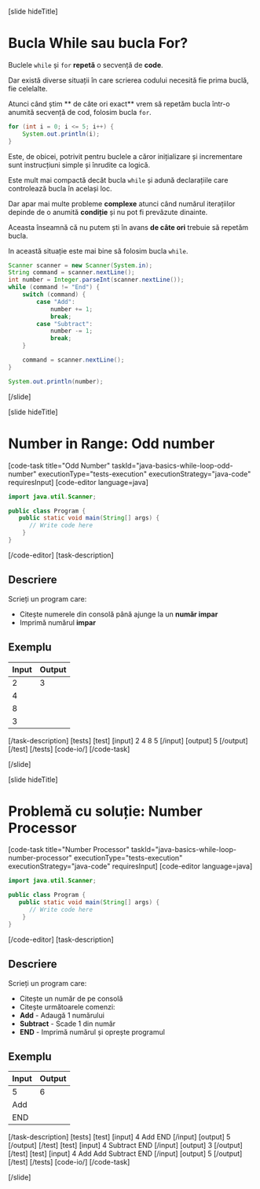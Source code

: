 [slide hideTitle]
# Bucla While sau bucla For?

Buclele `while` și `for` **repetă** o secvență de **code**.

Dar există diverse situații în care scrierea codului necesită fie prima buclă, fie celelalte. 

Atunci când știm ** de câte ori exact** vrem să repetăm bucla într-o anumită secvență de cod, folosim bucla  `for`.
```java live
for (int i = 0; i <= 5; i++) {
    System.out.println(i);
}
```

Este, de obicei, potrivit pentru buclele a căror inițializare și incrementare sunt instrucțiuni simple și înrudite ca logică. 

Este mult mai compactă decât bucla `while` și adună declarațiile care controlează bucla în același loc. 

Dar apar mai multe probleme **complexe** atunci când numărul iterațiilor  depinde de o anumită **condiție** și nu pot fi prevăzute dinainte.

Aceasta înseamnă că nu putem ști în avans **de câte ori** trebuie să repetăm bucla. 

In această situație este mai bine să folosim bucla `while`.
```java live
Scanner scanner = new Scanner(System.in);
String command = scanner.nextLine();
int number = Integer.parseInt(scanner.nextLine());
while (command != "End") {
    switch (command) {
        case "Add":
            number += 1;
            break;
        case "Subtract":
            number -= 1;
            break;
    }

    command = scanner.nextLine();
}

System.out.println(number);
```
[/slide]

[slide hideTitle]
# Number in Range: Odd number
[code-task title="Odd Number" taskId="java-basics-while-loop-odd-number" executionType="tests-execution" executionStrategy="java-code" requiresInput]
[code-editor language=java]
```java
import java.util.Scanner;

public class Program {
   public static void main(String[] args) {
      // Write code here
    }
}
```
[/code-editor]
[task-description]
## Descriere
Scrieți un program care:

*  Citește numerele din consolă până ajunge la un **număr impar**
* Imprimă numărul **impar** 

## Exemplu

| **Input** | **Output** |
| ---- | ---- |
| 2 | 3 |
| 4 |
| 8 |
| 3 |

[/task-description]
[tests]
[test]
[input]
2
4
8
5
[/input]
[output]
5
[/output]
[/test]
[/tests]
[code-io/]
[/code-task]

[/slide]



[slide hideTitle]
# Problemă cu soluție: Number Processor
[code-task title="Number Processor" taskId="java-basics-while-loop-number-processor" executionType="tests-execution" executionStrategy="java-code" requiresInput]
[code-editor language=java]
```java
import java.util.Scanner;

public class Program {
   public static void main(String[] args) {
      // Write code here
    }
}
```
[/code-editor]
[task-description]
## Descriere
Scrieți un program care:

* Citește un număr de pe consolă 
* Citește următoarele comenzi:
* **Add** - Аdaugă 1 numărului
* **Subtract** - Scade 1 din număr
* **END** -  Imprimă numărul și oprește programul

## Exemplu

| **Input** | **Output** |
| ---- | ---- |
| 5 | 6 |
| Add |
| END |

[/task-description]
[tests]
[test]
[input]
4
Add
END
[/input]
[output]
5
[/output]
[/test]
[test]
[input]
4
Subtract
END
[/input]
[output]
3
[/output]
[/test]
[test]
[input]
4
Add
Add
Subtract
END
[/input]
[output]
5
[/output]
[/test]
[/tests]
[code-io/]
[/code-task]

[/slide]

